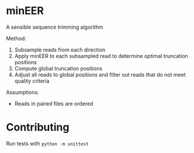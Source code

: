 # minEER
A sensible sequence trimming algorithm

Method:
1) Subsample reads from each direction
2) Apply minEER to each subsampled read to determine optimal truncation positions
3) Compute global truncation positions
4) Adjust all reads to global positions and filter out reads that do not meet quality criteria

Assumptions:
* Reads in paired files are ordered

# Contributing
Run tests with `python -m unittest`
